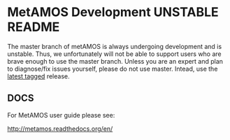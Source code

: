 # MetAMOS Development UNSTABLE README

The master branch of metAMOS is always undergoing development and is unstable. Thus, we unfortunately will not be able to support users who are brave enough to use the master branch. Unless you are an expert and plan to diagnose/fix issues yourself, please do not use master. Intead, use the [latest tagged](https://github.com/marbl/metAMOS/releases/tag/v1.5rc3) release.

## DOCS

For MetAMOS user guide please see:

http://metamos.readthedocs.org/en/

